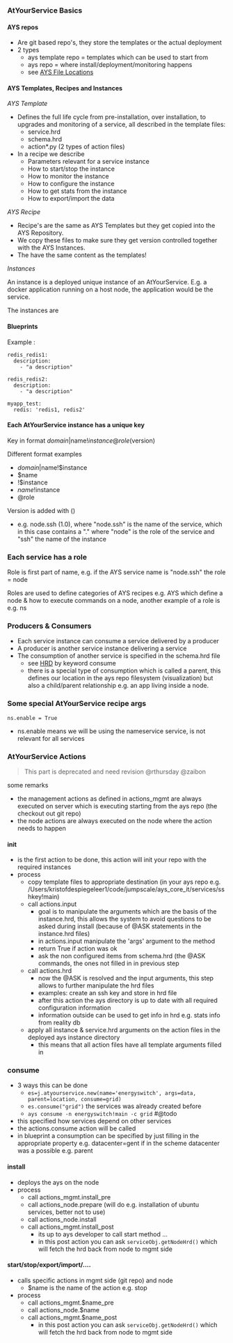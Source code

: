 ### AtYourService Basics

#### AYS repos

- Are git based repo's, they store the templates or the actual deployment
- 2 types
    - ays template repo = templates which can be used to start from
    - ays repo = where install/deployment/monitoring happens
    - see [AYS File Locations](AtYourServiceFileLocations.md)

#### AYS Templates, Recipes and Instances

*AYS Template*

- Defines the full life cycle from pre-installation, over installation, to upgrades and monitoring of a service, all described in the template files:
    - service.hrd
    - schema.hrd
    - action*.py (2 types of action files)
- In a recipe we describe
    - Parameters relevant for a service instance
    - How to start/stop the instance
    - How to monitor the instance
    - How to configure the instance
    - How to get stats from the instance
    - How to export/import the data


*AYS Recipe*

- Recipe's are the same as AYS Templates but they get copied into the AYS Repository.
- We copy these files to make sure they get version controlled together with the AYS Instances.
- The have the same content as the templates!

*Instances*

An instance is a deployed unique instance of an AtYourService.
E.g. a docker application running on a host node, the application would be the service.

The instances are

#### Blueprints



Example :
```
redis_redis1:
  description:
    - "a description"

redis_redis2:
  description:
    - "a description"

myapp_test:
  redis: 'redis1, redis2'

```



#### Each AtYourService instance has a unique key

Key in format $domain|$name!$instance@role ($version)

Different format examples
+ $domain|$name!$instance
+ $name
+ !$instance
+ $name!$instance
+ @role

Version is added with ()
+ e.g. node.ssh (1.0), where "node.ssh" is the name of the service, which in this case contains a "." where "node" is the role of the service and "ssh" the name of the instance

### Each service has a role

Role is first part of name, e.g. if the AYS service name is "node.ssh" the role = node

Roles are used to define categories of AYS recipes e.g. AYS which define a node & how to execute commands on a node, another example of a role is e.g. ns

### Producers & Consumers

- Each service instance can consume a service delivered by a producer
- A producer is another service instance delivering a service
- The consumption of another service is specified in the schema.hrd file
    - see [HRD](../BeyondBasics/HRD.html) by keyword consume
    - there is a special type of consumption which is called a parent, this defines our location in the ays repo filesystem (visualization) but also a child/parent relationship e.g. an app living inside a node.


### Some special AtYourService recipe args

```
ns.enable = True
```

- ns.enable means we will be using the nameservice service, is not relevant for all services


### AtYourService Actions

> This part is deprecated and need revision @rthursday @zaibon

some remarks
- the management actions as defined in actions_mgmt are always executed on server which is executing starting from the ays repo (the checkout out git repo)
- the node actions are always executed on the node where the action needs to happen

#### init

- is the first action to be done, this action will init your repo with the required instances
- process
    - copy template files to appropriate destination (in your ays repo e.g. /Users/kristofdespiegeleer1/code/jumpscale/ays_core_it/services/sshkey!main)
    - call actions.input
        - goal is to manipulate the arguments which are the basis of the instance.hrd, this allows the system to avoid questions to be asked during install (because of @ASK statements in the instance.hrd files)
        - in actions.input manipulate the 'args' argument to the method
        - return True if action was ok
        - ask the non configured items from schema.hrd (the @ASK commands, the ones not filled in in previous step
    - call actions.hrd
        - now the @ASK is resolved and the input arguments, this step allows to further manipulate the hrd files
        - examples: create an ssh key and store in hrd file
        - after this action the ays directory is up to date with all required configuration information
        - information outside can be used to get info in hrd e.g. stats info from reality db
    - apply all instance & service.hrd arguments on the action files in the deployed ays instance directory
        - this means that all action files have all template arguments filled in

### consume


- 3 ways this can be done
    - ```es=j.atyourservice.new(name='energyswitch', args=data, parent=location, consume=grid)```
    - ```es.consume("grid")``` the services was already created before
    - ```ays consume -n energyswitch!main -c grid``` #@todo
- this specified how services depend on other services
- the actions.consume action will be called
- in blueprint a consumption can be specified by just filling in the appropriate property e.g. datacenter=gent if in the scheme datacenter was a possible e.g. parent

#### install

- deploys the ays on the node
- process
    - call actions_mgmt.install_pre
    - call actions_node.prepare (will do e.g. installation of ubuntu services, better not to use)
    - call actions_node.install
    - call actions_mgmt.install_post
        - its up to ays developer to call start method ...
        - in this post action you can ask ```serviceObj.getNodeHrd()``` which will fetch the hrd back from node to mgmt side

#### start/stop/export/import/....

- calls specific actions in mgmt side (git repo) and node
    - $name is the name of the action e.g. stop
- process
    - call actions_mgmt.$name_pre
    - call actions_node.$name
    - call actions_mgmt.$name_post
        - in this post action you can ask ```serviceObj.getNodeHrd()``` which will fetch the hrd back from node to mgmt side
